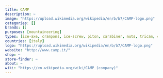 ```yaml
---
title: CAMP
description: ~
image: "https://upload.wikimedia.org/wikipedia/en/b/b7/CAMP-logo.png"
categories: []
brands: []
purposes: [mountaineering]
types: [ice-axe, crampons, ice-screw, piton, carabiner, nuts, tricam, camming-device, harnesse, helmet, rucksack, tent, ski-racing-clothing]
countries: [italy]
logo: "https://upload.wikimedia.org/wikipedia/en/b/b7/CAMP-logo.png"
website: "http://www.camp.it/"
shop: ~
store-finder: ~
about: ~
wiki: "https://en.wikipedia.org/wiki/CAMP_(company)"
---
```

